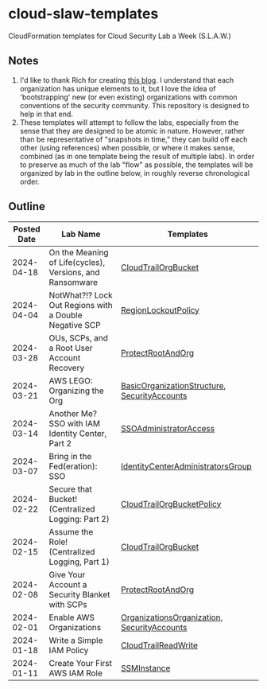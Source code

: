 # cloud-slaw-templates

CloudFormation templates for Cloud Security Lab a Week (S.L.A.W.)

## Notes

1. I'd like to thank Rich for creating [this blog](https://slaw.securosis.com/). I understand that each organization
   has unique elements to it, but I love the idea of 'bootstrapping' new (or even existing)
   organizations with common conventions of the security community. This repository is
   designed to help in that end.
2. These templates will attempt to follow the labs, especially from the sense that they
   are designed to be atomic in nature. However, rather than be representative of
   "snapshots in time," they can build off each other (using references) when possible, or
   where it makes sense, combined (as in one template being the result of multiple labs).
   In order to preserve as much of the lab "flow" as possible, the templates will be
   organized by lab in the outline below, in roughly reverse chronological order.

## Outline

| Posted Date | Lab Name                                                 | Templates                                                                                                                                |
| ----------- | -------------------------------------------------------- | ---------------------------------------------------------------------------------------------------------------------------------------- |
| 2024-04-18  | On the Meaning of Life(cycles), Versions, and Ransomware | [CloudTrailOrgBucket](./templates/CloudTrailOrgBucket.template)                                                                          |
| 2024-04-04  | NotWhat?!? Lock Out Regions with a Double Negative SCP   | [RegionLockoutPolicy](./templates/RegionLockoutPolicy.template)                                                                          |
| 2024-03-28  | OUs, SCPs, and a Root User Account Recovery              | [ProtectRootAndOrg](./templates/ProtectRootAndOrg.template)                                                                              |
| 2024-03-21  | AWS LEGO: Organizing the Org                             | [BasicOrganizationStructure](./templates/BasicOrganizationStructure.template), [SecurityAccounts](./templates/SecurityAccounts.template) |
| 2024-03-14  | Another Me? SSO with IAM Identity Center, Part 2         | [SSOAdministratorAccess](./templates/SSOAdministratorAccess.template)                                                                    |
| 2024-03-07  | Bring in the Fed(eration): SSO                           | [IdentityCenterAdministratorsGroup](./templates/IdentityCenterAdministratorsGroup.template)                                              |
| 2024-02-22  | Secure that Bucket! (Centralized Logging: Part 2)        | [CloudTrailOrgBucketPolicy](./templates/CloudTrailOrgBucketPolicy.template)                                                              |
| 2024-02-15  | Assume the Role! (Centralized Logging, Part 1)           | [CloudTrailOrgBucket](./templates/CloudTrailOrgBucket.template)                                                                          |
| 2024-02-08  | Give Your Account a Security Blanket with SCPs           | [ProtectRootAndOrg](./templates/ProtectRootAndOrg.template)                                                                              |
| 2024-02-01  | Enable AWS Organizations                                 | [OrganizationsOrganization](./templates/OrganizationsOrganization.template), [SecurityAccounts](./templates/SecurityAccounts.template)   |
| 2024-01-18  | Write a Simple IAM Policy                                | [CloudTrailReadWrite](./templates/CloudTrailReadWrite.template)                                                                          |
| 2024-01-11  | Create Your First AWS IAM Role                           | [SSMInstance](./templates/SSMInstance.template)                                                                                          |
